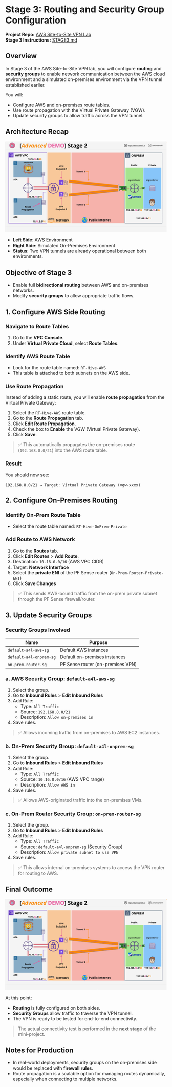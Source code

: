 # Stage 3: Routing and Security Group Configuration

**Project Repo:** [AWS Site-to-Site VPN Lab](https://github.com/acantril/learn-cantrill-io-labs/tree/master/aws-simple-site2site-vpn)  
**Stage 3 Instructions:** [STAGE3.md](https://github.com/acantril/learn-cantrill-io-labs/blob/master/aws-simple-site2site-vpn/02_LABINSTRUCTIONS/STAGE3.md)

## Overview

In Stage 3 of the AWS Site-to-Site VPN lab, you will configure **routing** and **security groups** to enable network communication between the AWS cloud environment and a simulated on-premises environment via the VPN tunnel established earlier.

You will:

- Configure AWS and on-premises route tables.
- Use route propagation with the Virtual Private Gateway (VGW).
- Update security groups to allow traffic across the VPN tunnel.

## Architecture Recap

![alt text](./Images/image-11.png)

- **Left Side**: AWS Environment
- **Right Side**: Simulated On-Premises Environment
- **Status**: Two VPN tunnels are already operational between both environments.

## Objective of Stage 3

- Enable full **bidirectional routing** between AWS and on-premises networks.
- Modify **security groups** to allow appropriate traffic flows.

## 1. Configure AWS Side Routing

### Navigate to Route Tables

1. Go to the **VPC Console**.
2. Under **Virtual Private Cloud**, select **Route Tables**.

### Identify AWS Route Table

- Look for the route table named: `RT-Hive-AWS`
- This table is attached to both subnets on the AWS side.

### Use Route Propagation

Instead of adding a static route, you will enable **route propagation** from the Virtual Private Gateway:

1. Select the `RT-Hive-AWS` route table.
2. Go to the **Route Propagation** tab.
3. Click **Edit Route Propagation**.
4. Check the box to **Enable** the VGW (Virtual Private Gateway).
5. Click **Save**.

> ✅ This automatically propagates the on-premises route (`192.168.8.0/21`) into the AWS route table.

### Result

You should now see:

```text
192.168.8.0/21 → Target: Virtual Private Gateway (vgw-xxxx)
```

## 2. Configure On-Premises Routing

### Identify On-Prem Route Table

- Select the route table named: `RT-Hive-OnPrem-Private`

### Add Route to AWS Network

1. Go to the **Routes** tab.
2. Click **Edit Routes** > **Add Route**.
3. Destination: `10.16.0.0/16` (AWS VPC CIDR)
4. Target: **Network Interface**
5. Select the **private ENI** of the PF Sense router (`On-Prem-Router-Private-ENI`)
6. Click **Save Changes**

> ✅ This sends AWS-bound traffic from the on-prem private subnet through the PF Sense firewall/router.

## 3. Update Security Groups

### Security Groups Involved

| Name                    | Purpose                           |
| ----------------------- | --------------------------------- |
| `default-a4l-aws-sg`    | Default AWS instances             |
| `default-a4l-onprem-sg` | Default on-premises instances     |
| `on-prem-router-sg`     | PF Sense router (on-premises VPN) |

### a. AWS Security Group: `default-a4l-aws-sg`

1. Select the group.
2. Go to **Inbound Rules** > **Edit Inbound Rules**
3. Add Rule:
   - Type: `All Traffic`
   - Source: `192.168.8.0/21`
   - Description: `Allow on-premises in`
4. Save rules.

> ✅ Allows incoming traffic from on-premises to AWS EC2 instances.

### b. On-Prem Security Group: `default-a4l-onprem-sg`

1. Select the group.
2. Go to **Inbound Rules** > **Edit Inbound Rules**
3. Add Rule:
   - Type: `All Traffic`
   - Source: `10.16.0.0/16` (AWS VPC range)
   - Description: `Allow AWS in`
4. Save rules.

> ✅ Allows AWS-originated traffic into the on-premises VMs.

### c. On-Prem Router Security Group: `on-prem-router-sg`

1. Select the group.
2. Go to **Inbound Rules** > **Edit Inbound Rules**
3. Add Rule:
   - Type: `All Traffic`
   - Source: `default-a4l-onprem-sg` (Security Group)
   - Description: `Allow private subnet to use VPN`
4. Save rules.

> ✅ This allows internal on-premises systems to access the VPN router for routing to AWS.

## Final Outcome

![alt text](./Images/image-12.png)

At this point:

- **Routing** is fully configured on both sides.
- **Security Groups** allow traffic to traverse the VPN tunnel.
- The VPN is ready to be tested for end-to-end connectivity.

> The actual connectivity test is performed in the **next stage** of the mini-project.

## Notes for Production

- In real-world deployments, security groups on the on-premises side would be replaced with **firewall rules**.
- Route propagation is a scalable option for managing routes dynamically, especially when connecting to multiple networks.
